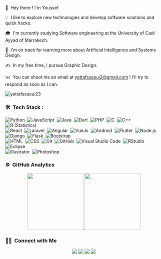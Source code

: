 


👋 &nbsp;Hey there ! I'm Youssef

<!-- ## 👋 &nbsp;Hey there! I'm Youssef -->
💡 &nbsp;I like to explore new technologies and develop software solutions and quick hacks.

🎓 &nbsp;I'm currently studying Software engineering at the University of Cadi Ayyad of Marrakech.

🌱 &nbsp;I'm on track for learning more about Artificial Intelligence and Systems Design.

✍️ &nbsp;In my free time, I pursue Graphic Design.

✉️ &nbsp;You can shoot me an email at yettafssaoui2@gmail.com ! I'll try to respond as soon as I can.

<p align="left"> <img src="https://komarev.com/ghpvc/?username=Yettafssaoui23" alt="yettafssaoui23" /> 
</p>

### 🛠 &nbsp;Tech Stack :

![Python](https://img.shields.io/badge/-Python-05122A?style=flat&logo=python)&nbsp;
![JavaScript](https://img.shields.io/badge/-JavaScript-05122A?style=flat&logo=javascript)&nbsp;
![Java](https://img.shields.io/badge/-Java-05122A?style=flat&logo=Java&logoColor=FFA518)&nbsp;
![Dart](https://img.shields.io/badge/-Dart-05122A?style=flat&logo=Dart&logoColor=FFA518)&nbsp;
![PHP](https://img.shields.io/badge/-Php-05122A?style=flat&logo=Php&logoColor=FFA518)&nbsp;
![C](https://img.shields.io/badge/-C-05122A?style=flat&logo=C&logoColor=A8B9CC)&nbsp;
![C++](https://img.shields.io/badge/-C++-05122A?style=flat&logo=C%2B%2B&logoColor=00599C)&nbsp;
![R (Statistics)](https://img.shields.io/badge/-R-05122A?style=flat&logo=R&logoColor=276DC3)\
![React](https://img.shields.io/badge/-React-05122A?style=flat&logo=react)&nbsp;
![Laravel](https://img.shields.io/badge/-Laravel-05122A?style=flat&logo=Laravel&logoColor=FFA518)&nbsp;
![Angular](https://img.shields.io/badge/-Angular-05122A?style=flat&logo=angular)&nbsp;
![VueJs](https://img.shields.io/badge/-Vue-05122A?style=flat&logo=Vue.js)&nbsp;
![Android](https://img.shields.io/badge/-Android-05122A?style=flat&logo=Android)&nbsp;
![Flutter](https://img.shields.io/badge/-Flutter-05122A?style=flat&logo=Flutter)&nbsp;
![Node.js](https://img.shields.io/badge/-Node.js-05122A?style=flat&logo=node.js)&nbsp;
![Django](https://img.shields.io/badge/-Django-05122A?style=flat&logo=django&logoColor=092E20)&nbsp;
![Flask](https://img.shields.io/badge/-Flask-05122A?style=flat&logo=flask)&nbsp;
![Bootstrap](https://img.shields.io/badge/-Bootstrap-05122A?style=flat&logo=bootstrap&logoColor=563D7C)\
![HTML](https://img.shields.io/badge/-HTML-05122A?style=flat&logo=HTML5)&nbsp;
![CSS](https://img.shields.io/badge/-CSS-05122A?style=flat&logo=CSS3&logoColor=1572B6)&nbsp;
![Git](https://img.shields.io/badge/-Git-05122A?style=flat&logo=git)&nbsp;
![GitHub](https://img.shields.io/badge/-GitHub-05122A?style=flat&logo=github)&nbsp;
![Visual Studio Code](https://img.shields.io/badge/-Visual%20Studio%20Code-05122A?style=flat&logo=visual-studio-code&logoColor=007ACC)&nbsp;
![RStudio](https://img.shields.io/badge/-RStudio-05122A?style=flat&logo=rstudio)&nbsp;
![Eclipse](https://img.shields.io/badge/-Eclipse-05122A?style=flat&logo=eclipse-ide&logoColor=2C2255)\
![Illustrator](https://img.shields.io/badge/-Illustrator-05122A?style=flat&logo=adobe-illustrator)&nbsp;
![Photoshop](https://img.shields.io/badge/-Photoshop-05122A?style=flat&logo=adobe-photoshop)&nbsp;

### ⚙️ &nbsp;GitHub Analytics
<p align="center">
<a href="https://github.com/Yettafssaoui23">
  <img height="180em" src="https://github-readme-stats-eight-theta.vercel.app/api?username=youssef-ettafssaoui&show_icons=true&theme=algolia&include_all_commits=true&count_private=true"/>
  <img height="180em" src="https://github-readme-stats-eight-theta.vercel.app/api/top-langs/?username=youssef-ettafssaoui&layout=compact&langs_count=8&theme=algolia"/>
</a>
</p>

### 🤝🏻 &nbsp;Connect with Me
<p align="center">
<a href="https://www.linkedin.com/in/youssef-ettafssaoui-3526991a3/"><img src="https://img.shields.io/badge/-Youssef%20Ettafssaoui-0077B5?style=flat&logo=Linkedin&logoColor=white"/></a>
<a href="mailto:yettafssaoui2@gmail.com"><img src="https://img.shields.io/badge/-yettafssaoui2@gmail.com-D14836?style=flat&logo=Gmail&logoColor=white"/></a>
<a href="https://instagram.com/youssef_ettafssaoui"><img src="https://img.shields.io/badge/-@youssef_ettafssaoui-E4405F?style=flat&logo=Instagram&logoColor=white"/></a>
<a href="https://facebook.com/youssef.ettf.79"><img src="https://img.shields.io/badge/-@Youssef_Ettafssaoui-1877F2?style=flat&logo=Facebook&logoColor=white"/></a>
</p>
